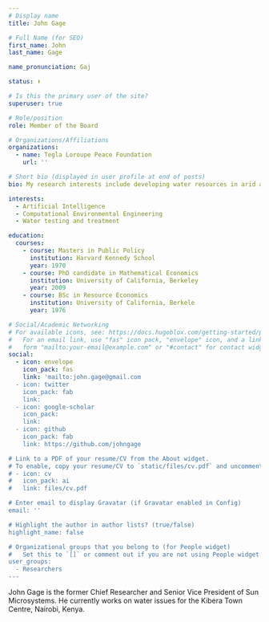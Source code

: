 ```yaml
---
# Display name
title: John Gage

# Full Name (for SEO)
first_name: John
last_name: Gage

name_pronunciation: Gaj

status: ⬆️

# Is this the primary user of the site?
superuser: true

# Role/position
role: Member of the Board

# Organizations/Affiliations
organizations:
  - name: Tegla Loroupe Peace Foundation
    url: ''

# Short bio (displayed in user profile at end of posts)
bio: My research interests include developing water resources in arid areas, large language models in endangered cultures, and distributed fiber optic sensing

interests:
  - Artificial Intelligence
  - Computational Environmental Engineering
  - Water testing and treatment

education:
  courses:
    - course: Masters in Public Policy
      institution: Harvard Kennedy School
      year: 1970
    - course: PhD candidate in Mathematical Economics
      institution: University of California, Berkeley
      year: 2009
    - course: BSc in Resource Economics
      institution: University of California, Berkele
      year: 1976

# Social/Academic Networking
# For available icons, see: https://docs.hugoblox.com/getting-started/page-builder/#icons
#   For an email link, use "fas" icon pack, "envelope" icon, and a link in the
#   form "mailto:your-email@example.com" or "#contact" for contact widget.
social:
  - icon: envelope
    icon_pack: fas
    link: 'mailto:john.gage@gmail.com
  - icon: twitter
    icon_pack: fab
    link: 
  - icon: google-scholar
    icon_pack: 
    link: 
  - icon: github
    icon_pack: fab
    link: https://github.com/johngage

# Link to a PDF of your resume/CV from the About widget.
# To enable, copy your resume/CV to `static/files/cv.pdf` and uncomment the lines below.
# - icon: cv
#   icon_pack: ai
#   link: files/cv.pdf

# Enter email to display Gravatar (if Gravatar enabled in Config)
email: ''

# Highlight the author in author lists? (true/false)
highlight_name: false

# Organizational groups that you belong to (for People widget)
#   Set this to `[]` or comment out if you are not using People widget.
user_groups:
  - Researchers
---
```


John Gage is the former Chief Researcher and Senior Vice President of Sun Microsystems. He currently works on water issues for the Kibera Town Centre, Nairobi, Kenya.
